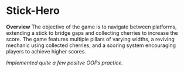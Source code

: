 ﻿# Stick-Hero
**Overview**
The objective of the game is to navigate between platforms, extending a stick to bridge
gaps and collecting cherries to increase the score. The game features multiple pillars of varying
widths, a reviving mechanic using collected cherries, and a scoring system encouraging players
to achieve higher scores.

*Implemented quite a few positve OOPs practice.*
